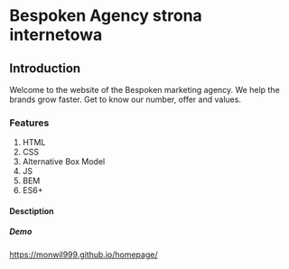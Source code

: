# Bespoken Agency strona internetowa
## Introduction

Welcome to the website of the Bespoken marketing agency.
We help the brands grow faster.
Get to know our number, offer and values.


### Features

1. HTML
2. CSS
3. Alternative Box Model
4. JS
5. BEM
6. ES6+

#### Desctiption

##### Demo

https://monwil999.github.io/homepage/
